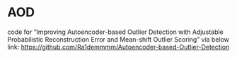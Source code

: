 # AOD
code for “Improving Autoencoder-based Outlier Detection with Adjustable Probabilistic Reconstruction Error and Mean-shift Outlier Scoring” via below link:
https://github.com/Ra1demmmm/Autoencoder-based-Outlier-Detection
